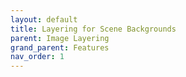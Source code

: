 ```yaml
---
layout: default
title: Layering for Scene Backgrounds
parent: Image Layering
grand_parent: Features
nav_order: 1
---
```

